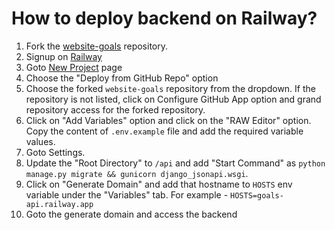 # How to deploy backend on Railway?

1. Fork the [website-goals](https://github.com/Real-Dev-Squad/website-goals) repository.
2. Signup on [Railway](https://railway.app/login)
3. Goto [New Project](https://railway.app/new) page
4. Choose the "Deploy from GitHub Repo" option
5. Choose the forked `website-goals` repository from the dropdown. If the repository is not listed, click on Configure GitHub App option and grand repository access for the forked repository.
6. Click on "Add Variables" option and click on the "RAW Editor" option. Copy the content of `.env.example` file and add the required variable values.
7. Goto Settings. 
8. Update the "Root Directory" to `/api` and add "Start Command" as `python manage.py migrate && gunicorn django_jsonapi.wsgi`.
9. Click on "Generate Domain" and add that hostname to `HOSTS` env variable under the "Variables" tab. For example - `HOSTS=goals-api.railway.app`
10. Goto the generate domain and access the backend